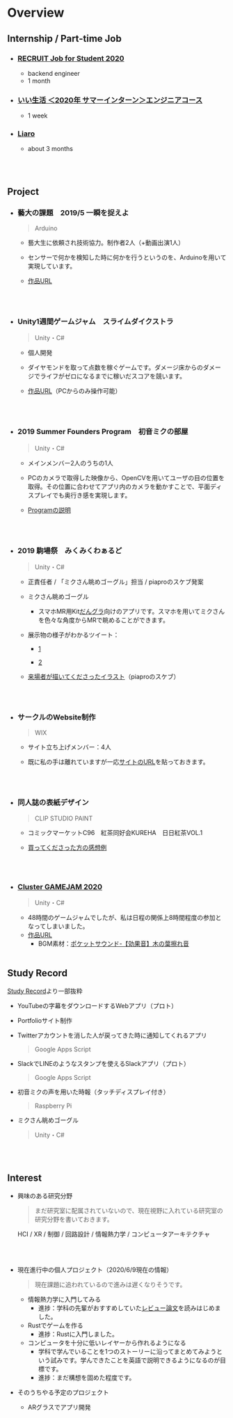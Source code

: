 # Overview

## Internship / Part-time Job

* ### [RECRUIT Job for Student 2020](https://engineers.recruit-jinji.jp/event/job-for-student-2020s/)
  * backend engineer
  * 1 month

* ### [いい生活 ＜2020年 サマーインターン＞エンジニアコース](https://e-seikatsu.snar.jp/jobboard/detail.aspx?id=nURMykS7fn9VQhdVYh9RHA)
  * 1 week
  
* ### [Liaro](https://liaro.ai/)

  * about 3 months


  <br></br>
  
  

## Project


* ### 藝大の課題　2019/5 一瞬を捉えよ

  > Arduino

  * 藝大生に依頼され技術協力。制作者2人（+動画出演1人）

  * センサーで何かを検知した時に何かを行うというのを、Arduinoを用いて実現しています。

  * [作品URL](https://www.instagram.com/p/ByubclpFVIZ/)

    <br></br>
    
    

* ### Unity1週間ゲームジャム　スライムダイクストラ

  > Unity・C#

  * 個人開発

  * ダイヤモンドを取って点数を稼ぐゲームです。ダメージ床からのダメージでライフがゼロになるまでに稼いだスコアを競います。

  * [作品URL](https://unityroom.com/games/slime_dijkstra)（PCからのみ操作可能） 

    <br></br>
    
    

* ### 2019 Summer Founders Program　初音ミクの部屋

  > Unity・C#

  * メインメンバー2人のうちの1人 

  * PCのカメラで取得した映像から、OpenCVを用いてユーザの目の位置を取得。その位置に合わせてアプリ内のカメラを動かすことで、平面ディスプレイでも奥行き感を実現します。

  * [Programの説明](https://www.ducr.utokyo.ac.jp/activity/venture/sfp.html)

    <br></br>

  

* ### 2019 駒場祭　みくみくわぁるど

  > Unity・C#

  * 正責任者 / 「ミクさん眺めゴーグル」担当 / piaproのスケブ発案
  
  * ミクさん眺めゴーグル
  
    * スマホMR用Kit[だんグラ](https://dangla.jp/)向けのアプリです。スマホを用いてミクさんを色々な角度からMRで眺めることができます。
  
  * 展示物の様子がわかるツイート：
  
    * [1](https://twitter.com/oit_vlken/status/1198425137659273216?s=20 )
  
    * [2](https://twitter.com/hahakuru39/status/1198401690564562944?s=20 )
  
  * [来場者が描いてくださったイラスト](https://twitter.com/miku_UT/status/1198632585175293953?s=20)（piaproのスケブ）
  
    <br></br>
  
  
  
* ### サークルのWebsite制作

  > WIX

  * サイト立ち上げメンバー：4人

  * 既に私の手は離れていますが一応[サイトのURL](https://utkureha.wixsite.com/tea-club)を貼っておきます。

    <br></br>

  

* ### 同人誌の表紙デザイン

  > CLIP STUDIO PAINT

  * コミックマーケットC96　紅茶同好会KUREHA　日日紅茶VOL.1
  
  * [買ってくださった方の感想例](https://twitter.com/MrGuardrailmgs/status/1160889525339430913?s=20)
  
    <br></br>

* ### [Cluster GAMEJAM 2020](https://www.gamejam.cluster.mu/)

  > Unity・C#

  * 48時間のゲームジャムでしたが、私は日程の関係上8時間程度の参加となってしまいました。
  * [作品URL](https://cluster.mu/w/s/97754381-f2d1-4cd1-a630-e6e148a2ba09/entry)
    * BGM素材：[ポケットサウンド-【効果音】木の葉擦れ音](https://pocket-se.info/archives/1464/)
    <br></br>




## Study Record

[Study Record](/study_record.html)より一部抜粋

* YouTubeの字幕をダウンロードするWebアプリ（プロト）

* Portfolioサイト制作

* Twitterアカウントを消した人が戻ってきた時に通知してくれるアプリ

  > Google Apps Script

* SlackでLINEのようなスタンプを使えるSlackアプリ（プロト）

  > Google Apps Script

* 初音ミクの声を用いた時報（タッチディスプレイ付き）

  >  Raspberry Pi

* ミクさん眺めゴーグル

  > Unity・C#

  <br></br>

  
  
  

## Interest

* 興味のある研究分野
  > まだ研究室に配属されていないので、現在視野に入れている研究室の研究分野を書いておきます。
  
  HCI / XR / 制御 / 回路設計 / 情報熱力学 / コンピュータアーキテクチャ
  
    <br></br>
* 現在進行中の個人プロジェクト（2020/6/9現在の情報）
  > 現在課題に追われているので進みは遅くなりそうです。
  * 情報熱力学に入門してみる
    * 進捗：学科の先輩がおすすめしていた[レビュー論文](https://arxiv.org/abs/0705.0455)を読みはじめました。
  * Rustでゲームを作る
    * 進捗：Rustに入門しました。
  * コンピュータを十分に低いレイヤーから作れるようになる
    * 学科で学んでいることを1つのストーリーに沿ってまとめてみようという試みです。学んできたことを英語で説明できるようになるのが目標です。
    * 進捗：まだ構想を固めた程度です。
* そのうちやる予定のプロジェクト
  * ARグラスでアプリ開発

